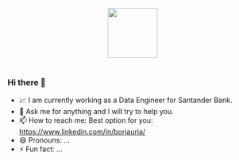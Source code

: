 

<div id="header" align="center">
<img src="https://media.giphy.com/media/v1.Y2lkPTc5MGI3NjExZTE0bHcxZWg4ZmNpc3Uxa3JtYzA2eHN1dGQzOGlzbWs0aHR2NGhkYyZlcD12MV9pbnRlcm5hbF9naWZfYnlfaWQmY3Q9cw/M9gbBd9nbDrOTu1Mqx/giphy.gif" width="100"/>
</div>
<br>

### Hi there 👋

- 📈 I am currently working as a Data Engineer for Santander Bank.
- 💬 Ask me for anything and I will try to help you.
- 📫 How to reach me: Best option for you: https://www.linkedin.com/in/borjauria/
- 😄 Pronouns: ...
- ⚡ Fun fact: ...
